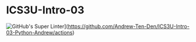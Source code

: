 # ICS3U-Intro-03

![GitHub's Super Linter](https://github.com/Andrew-Ten-Den/ICS3U-Intro-03-Python-Andrew/workflows/GitHub's%20Super%20Linter/badge.svg)](https://github.com/Andrew-Ten-Den/ICS3U-Intro-03-Python-Andrew/actions)
